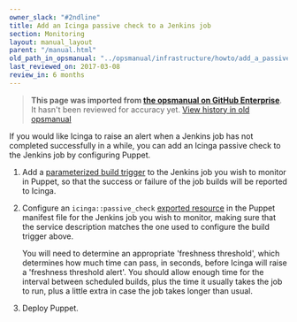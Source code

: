 ```yaml
---
owner_slack: "#2ndline"
title: Add an Icinga passive check to a Jenkins job
section: Monitoring
layout: manual_layout
parent: "/manual.html"
old_path_in_opsmanual: "../opsmanual/infrastructure/howto/add_a_passive_check_to_jenkins.md"
last_reviewed_on: 2017-03-08
review_in: 6 months
---
```


> **This page was imported from [the opsmanual on GitHub Enterprise](https://github.com/alphagov/govuk-legacy-opsmanual)**.
It hasn't been reviewed for accuracy yet.
[View history in old opsmanual](https://github.com/alphagov/govuk-legacy-opsmanual/tree/master/infrastructure/howto/add_a_passive_check_to_jenkins.md)


If you would like Icinga to raise an alert when a Jenkins job has not completed
successfully in a while, you can add an Icinga passive check to the Jenkins
job by configuring Puppet.

1. Add a [parameterized build trigger][] to the Jenkins job you wish to monitor
   in Puppet, so that the success or failure of the job builds will be reported
   to Icinga.

1. Configure an ``icinga::passive_check`` [exported resource][] in the Puppet
   manifest file for the Jenkins job you wish to monitor, making sure that the
   service description matches the one used to configure the build trigger
   above.

     You will need to determine an appropriate 'freshness threshold', which
     determines how much time can pass, in seconds, before Icinga will raise a
     'freshness threshold alert'.  You should allow enough time for the interval
     between scheduled builds, plus the time it usually takes the job to run,
     plus a little extra in case the job takes longer than usual.

1. Deploy Puppet.

[parameterized build trigger]: https://github.com/alphagov/govuk-puppet/blob/ddf7d9f0a921638a0fd3e9b69121e766722ddacf/modules/govuk_jenkins/templates/jobs/production/copy_data_to_staging.yaml.erb#L59-L69
[exported resource]: https://github.com/alphagov/govuk-puppet/blob/bb67dbf6a87e43588a2def759a114b5c142ba293/modules/govuk_jenkins/manifests/job/production/copy_data_to_staging.pp#L20-L29
